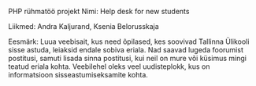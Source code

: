 PHP rühmatöö projekt
Nimi: Help desk for new students

Liikmed: Andra Kaljurand, Ksenia Belorusskaja

Eesmärk:
	Luua veebisait, kus need õpilased, kes soovivad Tallinna Ülikooli sisse astuda, leiaksid endale sobiva eriala.
	Nad saavad lugeda foorumist postitusi, samuti lisada sinna postitusi, kui neil on mure või küsimus mingi teatud eriala kohta.
	Veebilehel oleks veel uudisteplokk, kus on informatsioon sisseastumiseksamite kohta.